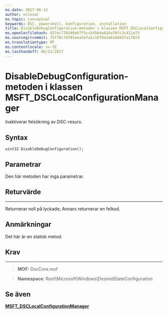 ```yaml
---
ms.date: 2017-06-12
author: eslesar
ms.topic: conceptual
keywords: DSC, powershell, konfiguration, installation
title: DisableDebugConfiguration-metoden i klassen MSFT_DSCLocalConfigurationManager
ms.openlocfilehash: 837ec770348eb7f5ccb456da626a70fc3c411e73
ms.sourcegitcommit: 75f70c7df01eea5e7a2c16f9a3ab1dd437a1f8fd
ms.translationtype: MT
ms.contentlocale: sv-SE
ms.lasthandoff: 06/12/2017
---
```

# <a name="disabledebugconfiguration-method-of-the-msftdsclocalconfigurationmanager-class"></a>DisableDebugConfiguration-metoden i klassen MSFT_DSCLocalConfigurationManager

Inaktiverar felsökning av DSC-resurs.

<a name="syntax"></a>Syntax
------

```mof
uint32 DisableDebugConfiguration();
```

<a name="parameters"></a>Parametrar
----------

Den här metoden har inga parametrar.

## <a name="return-value"></a>Returvärde
------------

Returnerar noll på lyckade; Annars returnerar en felkod.

## <a name="remarks"></a>Anmärkningar

Det här är en statisk metod.

## <a name="requirements"></a>Krav
------------
>**MOF:** DscCore.mof

>**Namespace**: Root\Microsoft\Windows\DesiredStateConfiguration


## <a name="see-also"></a>Se även


[**MSFT_DSCLocalConfigurationManager**](msft-dsclocalconfigurationmanager.md)

 

 



